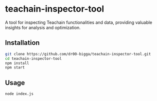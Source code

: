 # teachain-inspector-tool

A tool for inspecting Teachain functionalities and data, providing valuable insights for analysis and optimization.

## Installation

```bash
git clone https://github.com/dr00-bigga/teachain-inspector-tool.git
cd teachain-inspector-tool
npm install
npm start
```

## Usage
```bash
node index.js
```
